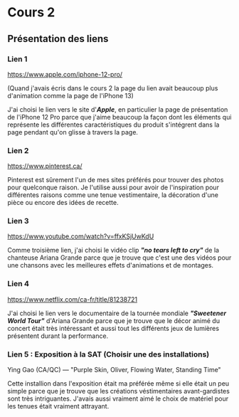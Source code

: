 # Cours 2
## Présentation des liens

### Lien 1 
https://www.apple.com/iphone-12-pro/

(Quand j'avais écris dans le cours 2 la page du lien avait beaucoup plus d'animation comme la page de l'iPhone 13)

J'ai choisi le lien vers le site d'___Apple___, en particulier la page de présentation de l'iPhone 12 Pro parce que j'aime beaucoup la façon dont les éléments qui représente les différentes caractéristiques du produit s'intégrent dans la page pendant qu'on glisse à travers la page.

### Lien 2 
https://www.pinterest.ca/

Pinterest est sûrement l'un de mes sites préférés pour trouver des photos pour quelconque raison. Je l'utilise aussi pour avoir de l'inspiration pour différentes raisons comme une tenue vestimentaire, la décoration d'une pièce ou encore des idées de recette. 

### Lien 3 
https://www.youtube.com/watch?v=ffxKSjUwKdU

Comme troisième lien, j'ai choisi le vidéo clip ___"no tears left to cry"___ de la chanteuse Ariana Grande parce que je trouve que c'est une des vidéos pour une chansons avec les meilleures effets d'animations et de montages.

### Lien 4 
https://www.netflix.com/ca-fr/title/81238721

J'ai choisi le lien vers le documentaire de la tournée mondiale ___"Sweetener World Tour"___ d'Ariana Grande parce que je trouve que le décor animé du concert était très intéressant et aussi tout les différents jeux de lumières présentent durant la performance.

### Lien 5 : Exposition à la SAT (Choisir une des installations)
Ying Gao (CA/QC) — "Purple Skin, Oliver, Flowing Water, Standing Time"

Cette installion dans l'exposition était ma préférée même si elle était un peu simple parce que je trouve que les créations véstimentaires avant-gardistes sont très intriguantes. J'avais aussi vraiment aimé le choix de matériel pour les tenues était vraiment attrayant.
